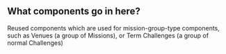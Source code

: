 ## What components go in here?

Reused components which are used for mission-group-type components, such as Venues (a group of Missions), or Term Challenges (a group of normal Challenges)
